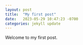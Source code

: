 ```yaml
---
layout: post
title:  "My first post"
date:   2023-05-29 10:47:23 -0700
categories: jekyll update
---
```


Welcome to my first post.

